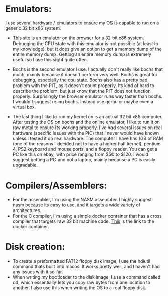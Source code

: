 # Emulators:

I use several hardware / emulators to ensure my OS is capable to run on a generic 32 bit x86 system. 

- [This site](https://copy.sh/v86/) is an emulator on the browser for a 32 bit x86 system. Debugging the CPU state with this emulator is not possible (at least to my knowledge), but it does give an option to get a memory dump of the entire memory dump. Getting an entire memory dump is extremely useful so I use this sight quite often.

- Bochs is the second emulator I use. I actually don't really like bochs that much, mainly because it doesn't perform very well. Bochs is great for debugging, especially the cpu state. Bochs also has a pretty bad problem with the PIT, as it doesn't count properly. Its kind of hard to describe the problem, but just know that the PIT does not function properly. Surprisingly the browser emulator runs way faster than bochs. I wouldn't suggest using bochs. Instead use qemu or maybe even a virtual box.

- The last thing I like to run my kernel on is an actual 32 bit x86 computer. After testing the OS on bochs and the online emulator, I like to run it on raw metal to ensure its working properly. I've had several issues on real hardware (specific issues with the PIC) that I never would have known unless I tested it on real hardware. The computer I have has 1GB of RAM  (one of the reasons I decided not to have a higher half kernel), pentium 4, PS2 keyboard and mouse ports, and a floppy reader. You can get a PC like this on ebay, with price ranging from $50 to $120. I would suggest getting a PC and not a laptop, mainly because a PC is easily upgradable. 

# Compilers/Assemblers: 

- For the assembler, I'm using the NASM assembler. I highly suggest nasm because its easy to use, and it targets a wide variety of architectures.
- For the C compiler, I'm using a simple docker container that has a cross compiler that targets raw 32 bit machine code. [This](https://github.com/kevincharm/i686-elf-gcc-toolchain) is the link to the docker container. 

# Disk creation:

- To create a preformatted FAT12 floppy disk image, I use the hdiutil command thats built into macos. It works pretty well, and I haven't had any issues with it so far.
- When writing my bootloader to the disk image, I use a command called dd, which essentially lets you copy raw bytes from one location to another. I also use this when writing the OS to a real floppy disk. 
